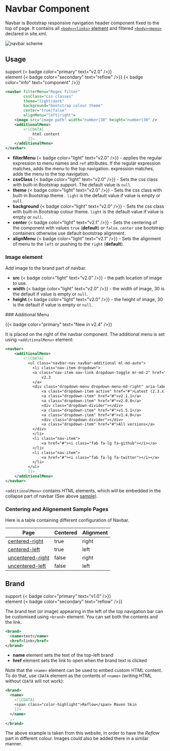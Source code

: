 # Navbar Component

Navbar is Bootstrap responsive navigation header component fixed to the top of page. It contains all [`<body><links>` element][site-links] and filtered [`<body><menu>`][site-menus] declared in site.xml.

![navbar scheme](../images/doc/navbar-scheme.png)

## Usage

support {< badge color="primary" text="v2.0" />}}<br/>
element {< badge color="secondary" text="reflow" />}} {< badge color="info" text="component" />}}

```xml
<navbar filterMenu="Regex filter"
        cssClass="css classes"
        theme="light|dark"
        background="bootstrap colour theme"
        center="true|false"
        alignMenu="left|right">
    <image src="image path" width="number|30" height="number|30" />
    <additionalMenu>
        <![CDATA[
            html content
          ]]>
    </additionalMenu>
</navbar>
```

- **filterMenu** {< badge color="light" text="v2.0" />}} - applies the regular expression to menu names and `ref` attributes. If the regular expression matches, adds the menu to the top navigation.
    expression matches, adds the menu to the top navigation.
- **cssClass** {< badge color="light" text="v2.0" />}} - Sets the css class with built-in Bootstrap support. The default value is `null`.
- **theme** {< badge color="light" text="v2.0" />}} - Sets the css class with built-in Bootstrap theme . `light` is the default value if value is empty or `null`.
- **background** {< badge color="light" text="v2.0" />}} - Sets the css class with built-in Bootstrap colour theme. `light` is the default value if value is empty or `null`.
- **center** {< badge color="light" text="v2.1" />}} - Sets the centering of the component with values `true`  (**default**) or `false`. `center` use bootstrap containers otherwise use default bootstrap alignment.
- **alignMenu** {< badge color="light" text="v2.1" />}} - Sets the alignment of menu to the `left` or pushing to the `right` (**default**).

### Image element

Add image to the brand part of navbar.

- **src** {< badge color="light" text="v2.0" />}} - the path location of image to use.
- **width** {< badge color="light" text="v2.0" />}} - the width of image, 30 is the default if value is empty or `null`.
- **height** {< badge color="light" text="v2.0" />}} - the height of image, 30 is the default if value is empty or `null`.

### Additional Menu

{{< badge color="primary" text="New in v2.4" />}}

It is placed on the right of the navbar component. The additional menu is set using `<additionalMenu>` element:

```xml
<navbar>
    <additionalMenu>
        <![CDATA[
          <ul class="navbar-nav navbar-additional ml-md-auto">
            <li class="nav-item dropdown">
            <a class="nav-item nav-link dropdown-toggle mr-md-2" href="#" id="m-versions" data-toggle="dropdown" aria-haspopup="true" aria-expanded="false">
                v2.3
            </a>
            <div class="dropdown-menu dropdown-menu-md-right" aria-labelledby="bd-versions">
                <a class="dropdown-item active" href="#">Latest (2.3.x)</a>
                <a class="dropdown-item" href="#">v2.1.1</a>
                <a class="dropdown-item" href="#">v2.0.0</a>
                <div class="dropdown-divider"></div>
                <a class="dropdown-item" href="#">v1.5.1</a>
                <a class="dropdown-item" href="#">v1.4.0</a>
                <div class="dropdown-divider"></div>
                <a class="dropdown-item" href="#">All versions</a>
            </div>
            </li>
            <li class="nav-item">
                <a href="#"><i class="fab fa-lg fa-github"></i></a>
            </li>
            <li class="nav-item">
                <a href="#"><i class="fab fa-lg fa-twitter"></i></a>
            </li>
          </ul>
          ]]>
    </additionalMenu>
</navbar>
```

`<additionalMenu>` contains HTML elements, which will be embedded in the collapse part of navbar (See above [sample](test/navbar-additional-menu.html)).

### Centering and Alignement Sample Pages

Here is a table containing different configuration of Navbar.

| Page                                                  | Centered | Alignment |
|-------------------------------------------------------|----------|-----------|
| [centered-right](test/navbar-centered-right.html)     | true     | right     |
| [centered-left](test/navbar-centered-left.html)       | true     | left      |
| [uncentered-right](test/navbar-uncentered-right.html) | false    | right     |
| [uncentered-left](test/navbar-uncentered-left.html)   | false    | left      |

## Brand

support {< badge color="primary" text="v1.0" />}}<br/>
element {< badge color="secondary" text="reflow" />}}

The brand text (or image) appearing in the left of the top navigation bar can be customised using
`<brand>` element. You can set both the contents and the link.

```xml
<brand>
  <name>text</name>
  <href>link</href>
</brand>
```

- **name** element sets the text of the top-left brand
- **href** element sets the link to open when the brand text is clicked

Note that the `<name>` element can be used to embed custom HTML content. To do that, use `CDATA`
element as the contents of `<name>` (writing HTML without `CDATA` will not work):

```xml
<brand>
  <name>
    <![CDATA[
    <span class="color-highlight">Reflow</span> Maven Skin
    ]]>
  </name>
  ..
</brand>
```

The above example is taken from this website, in order to have the _Reflow_ part in different
colour. Images could also be added there in a similar manner.

[site-menus]: http://maven.apache.org/plugins/maven-site-plugin/examples/sitedescriptor.html#Including_Generated_Content
[site-links]: http://maven.apache.org/plugins/maven-site-plugin/examples/sitedescriptor.html#Links
